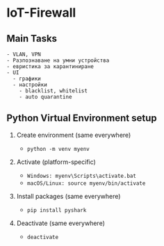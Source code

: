 # IoT-Firewall

## Main Tasks

    - VLAN, VPN
    - Разпознаване на умни устройства
    - евристика за карантиниране
    - UI
      - графики
      - настройки
        - blacklist, whitelist
        - auto quarantine



## Python Virtual Environment setup
1. Create environment (same everywhere)
    - `python -m venv myenv`

2. Activate (platform-specific)
    - `Windows: myenv\Scripts\activate.bat`
    - `macOS/Linux: source myenv/bin/activate`

3. Install packages (same everywhere)
    - `pip install pyshark`

4. Deactivate (same everywhere)
    - `deactivate`
  